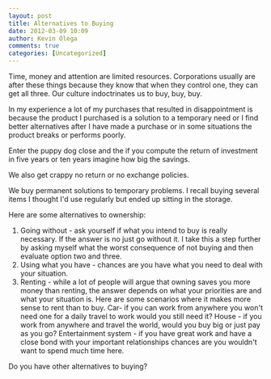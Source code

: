 ```yaml
---
layout: post
title: Alternatives to Buying
date: 2012-03-09 10:09
author: Kevin Olega
comments: true
categories: [Uncategorized]
---
```

Time, money and attention are limited resources. Corporations usually are after these things because they know that when they control one, they can get all three. Our culture indoctrinates us to buy, buy, buy. 

In my experience a lot of my purchases that resulted in disappointment is because the product I purchased is a solution to a temporary need or I find better alternatives after I have made a purchase or in some situations the product breaks or performs poorly. 

Enter the puppy dog close and the if you compute the return of investment in five years or ten years imagine how big the savings. 

We also get crappy no return or no exchange policies. 

We buy permanent solutions to temporary problems. I recall buying several items I thought I'd use regularly but ended up sitting in the storage. 

Here are some alternatives to ownership:

1. Going without - ask yourself if what you intend to buy is really necessary. If the answer is no just go without it. I take this a step further by asking myself what the worst consequence of not buying and then evaluate option two and three. 
2. Using what you have - chances are you have what you need to deal with your situation. 
3. Renting - while a lot of people will argue that owning saves you more money than renting, the answer depends on what your priorities are and what your situation is. Here are some scenarios where it makes more sense to rent than to buy. 
Car- if you can work from anywhere you won't need one for a daily travel to work would you still need it?
House - if you work from anywhere and travel the world, would you buy big or just pay as you go?
Entertainment system - if you have great work and have a close bond with your important relationships chances are you wouldn't want to spend much time here. 

Do you have other alternatives to buying?
